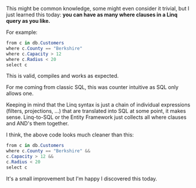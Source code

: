 This might be common knowledge, some might even consider it trivial, but I just learned this today: 
**you can have as many where clauses in a Linq query as you like.**

For example:
```csharp
from c in db.Customers
where c.County == "Berkshire"
where c.Capacity > 12
where c.Radius < 20
select c
```
This is valid, compiles and works as expected.

For me coming from classic SQL, this was counter intuitive as SQL only allows one.

Keeping in mind that the Linq syntax is just a chain of individual expressions (filters, projections, ...) that are translated into SQL at some point, it makes sense. Linq-to-SQL or the Entity Framework just collects all where clauses and AND's them together.

I think, the above code looks much cleaner than this:
```csharp
from c in db.Customers
where c.County == "Berkshire" &&
c.Capacity > 12 &&
c.Radius < 20
select c
```
It's a small improvement but I'm happy I discovered this today.
